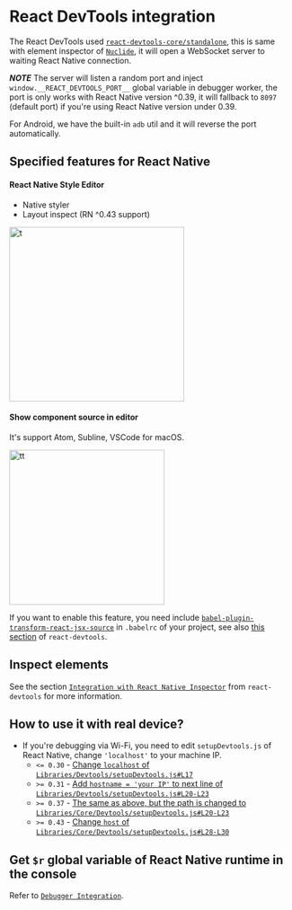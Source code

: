 # React DevTools integration

The React DevTools used [`react-devtools-core/standalone`](https://github.com/facebook/react-devtools/tree/master/packages/react-devtools-core#requirereact-devtools-corestandalone), this is same with element inspector of [`Nuclide`](https://nuclide.io/docs/platforms/react-native/#debugging__element-inspector), it will open a WebSocket server to waiting React Native connection.

__*NOTE*__ The server will listen a random port and inject `window.__REACT_DEVTOOLS_PORT__` global variable in debugger worker, the port is only works with React Native version ^0.39, it will fallback to `8097` (default port) if you're using React Native version under 0.39.

For Android, we have the built-in `adb` util and it will reverse the port automatically.

## Specified features for React Native

#### React Native Style Editor

* Native styler
* Layout inspect (RN ^0.43 support)

<img width="311" alt="t" src="https://cloud.githubusercontent.com/assets/3001525/25572751/f8477afe-2e70-11e7-9a17-17a4f48436aa.png">

#### Show component source in editor

It's support Atom, Subline, VSCode for macOS.

<img width="276" alt="tt" src="https://cloud.githubusercontent.com/assets/3001525/25572822/a83fdafa-2e71-11e7-8093-cce3f7db98c0.png">

If you want to enable this feature, you need include [`babel-plugin-transform-react-jsx-source`](https://github.com/babel/babel/tree/master/packages/babel-plugin-transform-react-jsx-source) in `.babelrc` of your project, see also [this section](https://github.com/facebook/react-devtools#displaying-element-souce) of `react-devtools`.

## Inspect elements

See the section [`Integration with React Native Inspector`](https://github.com/facebook/react-devtools/tree/master/packages/react-devtools#integration-with-react-native-inspector) from `react-devtools` for more information.

## How to use it with real device?

* If you're debugging via Wi-Fi, you need to edit `setupDevtools.js` of React Native, change `'localhost'` to your machine IP.
  - `<= 0.30` - [Change `localhost` of `Libraries/Devtools/setupDevtools.js#L17`](https://github.com/facebook/react-native/blob/bd60d828c5fc9cb066e5f647c87ecd6f70cb63a5/Libraries/Devtools/setupDevtools.js#L17)
  - `>= 0.31` - [Add `hostname = 'your IP'` to next line of `Libraries/Devtools/setupDevtools.js#L20-L23`](https://github.com/facebook/react-native/blob/46417dd26a4ab247d59ad147fdfe1655cb23edf9/Libraries/Devtools/setupDevtools.js#L20-L23)
  - `>= 0.37` - [The same as above, but the path is changed to `Libraries/Core/Devtools/setupDevtools.js#L20-L23`](https://github.com/facebook/react-native/blob/292cc82d0ebc437a6f1cdd2e972b3917b7ee05a4/Libraries/Core/Devtools/setupDevtools.js#L20-L23)
  - `>= 0.43` - [Change `host` of `Libraries/Core/Devtools/setupDevtools.js#L28-L30`](https://github.com/facebook/react-native/blob/0.43-stable/Libraries/Core/Devtools/setupDevtools.js)

## Get `$r` global variable of React Native runtime in the console

Refer to [`Debugger Integration`](debugger-integration.md#debugging-tips).
